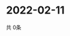 # 2022-02-11
  共 0条

  <!-- BEGIN -->
  <!-- 最后更新时间Fri Feb 11 2022 21:02:37 GMT+0000 (Coordinated Universal Time) -->
  
  <!-- END -->
  
  